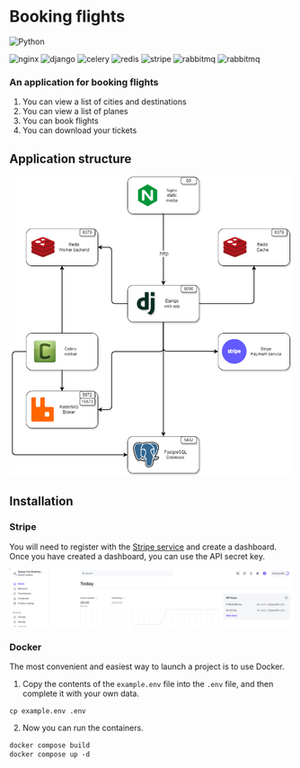 # Booking flights
![Python](https://img.shields.io/badge/python-3.12-blue.svg)

<div>
  <img src="https://www.vectorlogo.zone/logos/nginx/nginx-icon.svg" alt="nginx" width="32" height="32"/>
  <img src="https://cdn.worldvectorlogo.com/logos/django.svg" alt="django" width="30" height="30"/>
  <img src="https://havola.uz/uploads/logos/90/sb4u0gqv.png" alt="celery" width="30" height="30"/>
  <img src="https://www.vectorlogo.zone/logos/redis/redis-icon.svg" alt="redis" width="30" height="30"/>
  <img src="https://www.vectorlogo.zone/logos/stripe/stripe-icon.svg" alt="stripe" width="30" height="30"/>
  <img src="https://www.vectorlogo.zone/logos/rabbitmq/rabbitmq-icon.svg" alt="rabbitmq" width="30" height="30"/>
  <img src="https://www.vectorlogo.zone/logos/postgresql/postgresql-icon.svg" alt="rabbitmq" width="30" height="30"/>
</div>

### An application for booking flights
1. You can view a list of cities and destinations
2. You can view a list of planes
3. You can book flights
4. You can download your tickets

## Application structure

![img](img/app_structure.png)

## Installation

### Stripe
You will need to register with the [Stripe service](https://stripe.com/) and create a dashboard. Once you have created a dashboard, you can use the API secret key.

![img](img/api_keys.png)


### Docker
The most convenient and easiest way to launch a project is to use Docker.

1. Copy the contents of the `example.env` file into the `.env` file, and then complete it with your own data.
```shell
cp example.env .env
```
2. Now you can run the containers.
```shell
docker compose build
docker compose up -d
```
